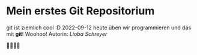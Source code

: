 
# Mein erstes Git Repositorium

git ist ziemlich cool :D
2022-09-12
heute üben wir programmieren und das mit **git**! Woohoo!
Autorin: *Lioba Schreyer* 


:clap::clap::clap::clap:
